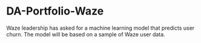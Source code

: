 # DA-Portfolio-Waze

Waze leadership has asked for a machine learning model that predicts user churn. The model will be based on a sample of Waze user data.  
